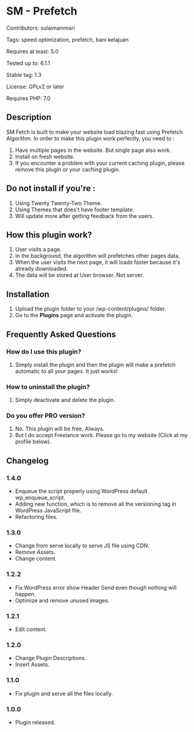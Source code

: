 # SM - Prefetch
Contributors: sulaimanmisri

Tags: speed optimization, prefetch, bani kelajuan

Requires at least: 5.0

Tested up to: 6.1.1

Stable tag: 1.3

License: GPLv2 or later

Requires PHP: 7.0


## Description

SM Fetch is built to make your website load blazing fast using Prefetch Algorithm. In order to make this plugin work perfectly, you need to :

1. Have multiple pages in the website. But single page also work.
2. Install on fresh website.
3. If you encounter a problem with your current caching plugin, please remove this plugin or your caching plugin.

## Do not install if you're :
1. Using Twenty Twenty-Two Theme.
2. Using Themes that does't have footer template.
3. Will update more after getting feedback from the users.

## How this plugin work?
1. User visits a page.
2. In the background, the algorithm will prefetches other pages data.
3. When the user visits the next page, it will loads faster because it's already downloaded.
4. The data will be stored at User browser. Not server.
  
## Installation
1. Upload the plugin folder to your /wp-content/plugins/ folder.
2. Go to the **Plugins** page and activate the plugin.
  
## Frequently Asked Questions
  
### How do I use this plugin?
1. Simply install the plugin and then the plugin will make a prefetch automatic to all your pages. It just works!

### How to uninstall the plugin?
1. Simply deactivate and delete the plugin. 

### Do you offer PRO version?
1. No. This plugin will be free. Always.
2. But I do accept Freelance work. Please go to my website (Click at my profile below).

## Changelog ##

### 1.4.0 ###
* Enqueue the script properly using WordPress default wp_enqueue_script.
* Adding new function, which is to remove all the versioning tag in WordPress JavaScript file.
* Refactoring files.

### 1.3.0 ###
* Change from serve locally to serve JS file using CDN.
* Remove Assets.
* Change content.

### 1.2.2 ###
* Fix WordPress error show Header Send even though nothing will happen.
* Optimize and remove unused images.

### 1.2.1 ###
* Edit content.

### 1.2.0 ###
* Change Plugin Descriptions.
* Insert Assets.

### 1.1.0 ###
* Fix plugin and serve all the files locally.

### 1.0.0 ###
* Plugin released. 

